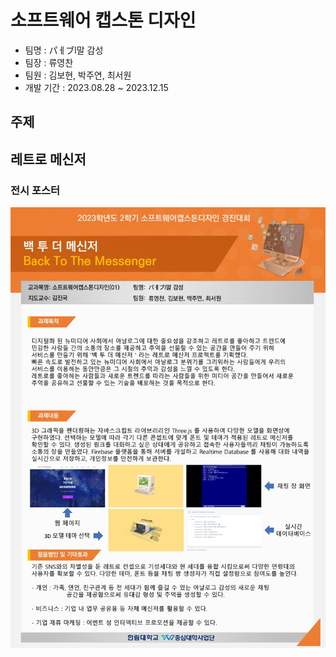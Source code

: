 # 소프트웨어 캡스톤 디자인
* 팀명 : パㅔブl말 감성
* 팀장 : 류영찬
* 팀원 : 김보현, 박주연, 최서원
* 개발 기간 : 2023.08.28 ~ 2023.12.15

## 주제

## 레트로 메신저

### 전시 포스터
![포스터](./post.jpg)
